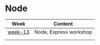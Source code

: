 # Node

|Week | Content |
| --- | ------- |
| [week-13](./week-13/lessson.md) | Node, Express workshop |
|  | |
|  | |